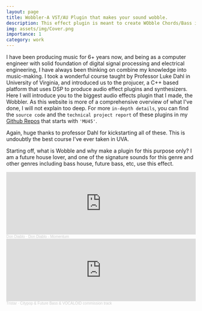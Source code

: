 ```yaml
---
layout: page
title: Wobbler-A VST/AU Plugin that makes your sound wobble.
description: This effect plugin is meant to create WObble Chords/Bass in music.
img: assets/img/Cover.png
importance: 1
category: work
---
```


I have been producing music for 6+ years now, and being as a computer engineer with solid foundation of digital signal processing and electrical engineering, I have always been thinking on combine my knowledge into music-making.
I took a wonderful course taught by Professor Luke Dahl in University of Virginia, and introduced us to the projucer, a C++ based platform that uses DSP to produce audio effect plugins and synthesizers.
Here I will introduce you to the biggest audio effects plugin that I made, the Wobbler. As this website is more of a comprehensive overview of what I've done, I will not explain too deep. For more `in-depth details`, you can find the `source code` and the `technical project report` of these plugins in my [Github Repos](http://github.com/tristar10) that starts with `'MU45'`.

Again, huge thanks to professor Dahl for kickstarting all of these. This is undoubtly the best course I've ever taken in UVA.

Starting off, what is Wobble and why make a plugin for this purpose only? I am a future house lover, and one of the signature sounds for this genre and other genres including bass house, future bass, etc, use this effect.

<html lang="en">
<head>
    <meta charset="UTF-8">
    <script src="https://w.soundcloud.com/player/api.js" type="text/javascript"></script>
</head>
<body>
  <iframe width="100%" height="166" scrolling="no" frameborder="no" allow="autoplay" src="https://w.soundcloud.com/player/?url=https%3A//api.soundcloud.com/tracks/334196027&color=%23525764&auto_play=false&hide_related=false&show_comments=true&show_user=true&show_reposts=false&show_teaser=true"></iframe><div style="font-size: 10px; color: #cccccc;line-break: anywhere;word-break: normal;overflow: hidden;white-space: nowrap;text-overflow: ellipsis; font-family: Interstate,Lucida Grande,Lucida Sans Unicode,Lucida Sans,Garuda,Verdana,Tahoma,sans-serif;font-weight: 100;"><a href="https://soundcloud.com/dondiablo" title="Don Diablo" target="_blank" style="color: #cccccc; text-decoration: none;">Don Diablo</a> · <a href="https://soundcloud.com/dondiablo/momentum" title="Don Diablo - Momentum" target="_blank" style="color: #cccccc; text-decoration: none;">Don Diablo - Momentum</a></div>
    <script src="https://w.soundcloud.com/player/api.js" type="text/javascript"></script>
    <script type="text/javascript">
    (function(){
      var widgetIframe = document.getElementById('sc-widget'),
          widget       = SC.Widget(widgetIframe);

      widget.bind(SC.Widget.Events.READY, function() {
        widget.bind(SC.Widget.Events.PLAY, function() {
          // get information about currently playing sound
          widget.getCurrentSound(function(currentSound) {
            console.log('sound ' + currentSound.get('') + 'began to play');
          });
        });
        // get current level of volume
        widget.getVolume(function(volume) {
          console.log('current volume value is ' + volume);
        });
        // set new volume level
        widget.setVolume(50);
        // get the value of the current position
      });
    }());
    </script>
</body>
<div class="caption">
    Here's the track that defined wobble effect in Future House: Momentum
</div>

<section id="BodyPart" markdown="1">
I have been using Xfer Records's LFOTool for quite a while to create the wobble effects. However, the plugin although very versatile, it is also very complicated. Therefore I wanted to make a straighHorward, simple yet useful plugin to create the effect of wobble on any instruments. This could be synths, bass, leads, or even other samples like vocals.
<div class="row">
</div>

<div class="row">
    <div class="col-sm mt-3 mt-md-0">
    </div>
    <div class="col-sm-6 mt-3 mt-md-0">
        {% include figure.liquid loading="eager" path="assets/img/LFOTool.png" title="example image" class="img-fluid rounded z-depth-1" zoomable=true %}
    </div>
    <div class="col-sm mt-3 mt-md-0">
    </div>
</div>
<div class="caption">
    Xfer's LFOTool's GUI. Very complicated, but some of the functions are redundant for my use case.
</div>

To start with, the plugin is essentially two gains per channel that were modulated by a pair of LFOs (Low-Frequency Oscillators), and then the mix between the dry and wet signals could be adjusted to produce an optimal effect. Moreover, a low pass filter is also included to filter out some of the nasty high-frequency noises. 
<div class="row">
</div>

<div class="row">
    <div class="col-sm mt-3 mt-md-0">
    </div>
    <div class="col-sm-6 mt-3 mt-md-0">
        {% include figure.liquid loading="eager" path="assets/img/WobblerSFD.png" title="example image" class="img-fluid rounded z-depth-1" zoomable=true %}
    </div>
    <div class="col-sm mt-3 mt-md-0">
    </div>
</div>
<div class="caption">
    The signal flow diagram of Wobbler
</div>

I had some thoughts when creating the GUI: I first layout the sliders, buVons, and visualizer for the plugin. I grouped the speed, attack, and high cut on the top right corner, because they are they define the shape of the waveform and the frequency spectrum. The mix knob is on its separate to the right, like the design on the plugin `kickstart`. The rate sliders, BPM label and buVons are down one row. It is in a symmetrical design for beVer looks. After All this finished, I looked for a background picture to start the design. I came across this blue, wavy looking paVern, that reminds me of the word “wobble”. I used Photoshop to create different layers: one for the background, one for the sliders’ region with 
the round edge rectangular design, and one for the “Wobble” word logo and the bars in between the sliders to separate their region. I changed a lot of opacity, and blending with shadow, glow, and the background was done. I also changed the colors of the sliders and buVons, so they matched the color scheme, I even went into the detail of changed the RGB values of the color to fine tune them. The color of the rails, knobs, text, textbox background of the slider, and the color of the textbox text, textbox background, also the color of the text of the text-button and its background, as all been customized.


It took me one whole day from starXng to design the GUI to finish, and I really put a lot of work and effort as well as cra-smanship into it, and I hope everyone else will be pleased by the looks of it as what I do.

<div class="row">
</div>

<div class="row">
    <div class="col-sm mt-3 mt-md-0">
    </div>
    <div class="col-sm-6 mt-3 mt-md-0">
        {% include figure.liquid loading="eager" path="assets/img/Wobbler.png" title="example image" class="img-fluid rounded z-depth-1" zoomable=true %}
    </div>
    <div class="col-sm mt-3 mt-md-0">
    </div>
</div>
<div class="caption">
    The GUI of Wobbler
</div>



<div class="row">
    <div class="col-sm mt-3 mt-md-0">
    </div>
    <div class="col-sm mt-3 mt-md-0">
            {% include audio.liquid path="assets/audio/EQ.wav" controls=true %}
    </div>
    <div class="col-sm mt-3 mt-md-0">
    </div>
</div>

I made this song using the wobble chords effects generated from the Wobbler. You can find the video of this on the [Wobbler repo](http://github.com/Tristar10/MU45-Wobbler-Plugin)

<html lang="en">
<head>
    <meta charset="UTF-8">
    <script src="https://w.soundcloud.com/player/api.js" type="text/javascript"></script>
</head>
<body>
  <iframe width="100%" height="166" scrolling="no" frameborder="no" allow="autoplay" src="https://w.soundcloud.com/player/?url=https%3A//api.soundcloud.com/tracks/1853392689&color=%23525764&auto_play=false&hide_related=false&show_comments=true&show_user=true&show_reposts=false&show_teaser=true"></iframe><div style="font-size: 10px; color: #cccccc;line-break: anywhere;word-break: normal;overflow: hidden;white-space: nowrap;text-overflow: ellipsis; font-family: Interstate,Lucida Grande,Lucida Sans Unicode,Lucida Sans,Garuda,Verdana,Tahoma,sans-serif;font-weight: 100;"><a href="https://soundcloud.com/james-yu-38183882" title="Tristar" target="_blank" style="color: #cccccc; text-decoration: none;">Tristar</a> · <a href="https://soundcloud.com/james-yu-38183882/citypop-future-bass-vocaloid-commission-track" title="Citypop &amp; Future Bass &amp; VOCALOID commission track" target="_blank" style="color: #cccccc; text-decoration: none;">Citypop &amp; Future Bass &amp; VOCALOID commission track</a></div>
    <script src="https://w.soundcloud.com/player/api.js" type="text/javascript"></script>
    <script type="text/javascript">
    (function(){
      var widgetIframe = document.getElementById('sc-widget'),
          widget       = SC.Widget(widgetIframe);

      widget.bind(SC.Widget.Events.READY, function() {
        widget.bind(SC.Widget.Events.PLAY, function() {
          // get information about currently playing sound
          widget.getCurrentSound(function(currentSound) {
            console.log('sound ' + currentSound.get('') + 'began to play');
          });
        });
        // get current level of volume
        widget.getVolume(function(volume) {
          console.log('current volume value is ' + volume);
        });
        // set new volume level
        widget.setVolume(50);
        // get the value of the current position
      });
    }());
    </script>
</body>
<section id="BodyPart1" markdown="1">
For detail explation of the algorithm and specs, please visit the [Wobbler repo](http://github.com/Tristar10/MU45-Wobbler-Plugin) to see the source code, python visualization, and my technical report.

